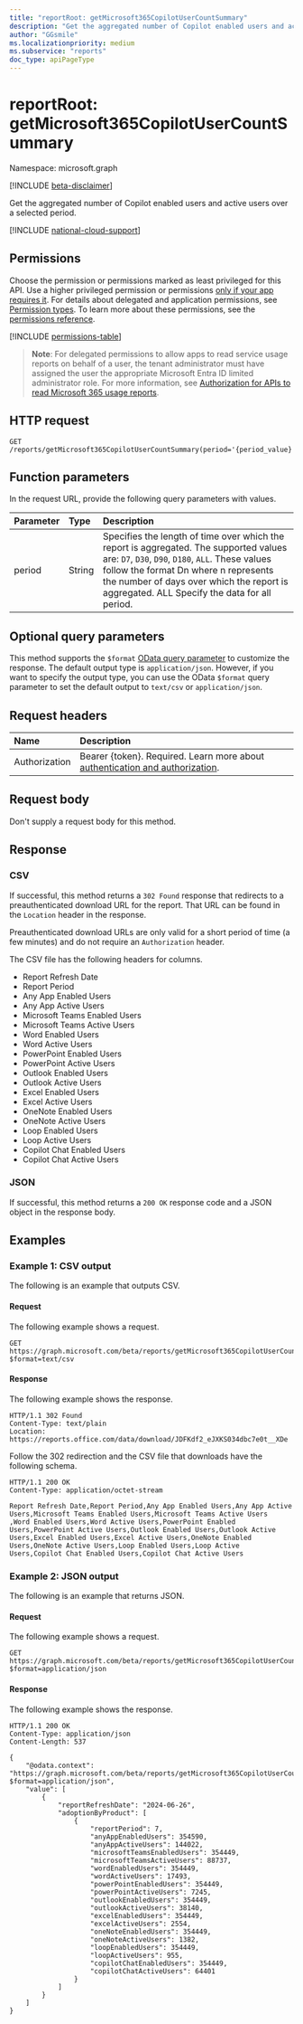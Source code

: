 ```yaml
---
title: "reportRoot: getMicrosoft365CopilotUserCountSummary"
description: "Get the aggregated number of Copilot enabled users and active users over a selected period."
author: "GGsmile"
ms.localizationpriority: medium
ms.subservice: "reports"
doc_type: apiPageType
---
```


# reportRoot: getMicrosoft365CopilotUserCountSummary

Namespace: microsoft.graph

[!INCLUDE [beta-disclaimer](../../includes/beta-disclaimer.md)]

Get the aggregated number of Copilot enabled users and active users over a selected period.

[!INCLUDE [national-cloud-support](../../includes/global-only.md)]

## Permissions

Choose the permission or permissions marked as least privileged for this API. Use a higher privileged permission or permissions [only if your app requires it](/graph/permissions-overview#best-practices-for-using-microsoft-graph-permissions). For details about delegated and application permissions, see [Permission types](/graph/permissions-overview#permission-types). To learn more about these permissions, see the [permissions reference](/graph/permissions-reference).

<!-- {
  "blockType": "permissions",
  "name": "reportroot-getmicrosoft365copilotusercountsummary-permissions"
}
-->
[!INCLUDE [permissions-table](../includes/permissions/reportroot-getmicrosoft365copilotusercountsummary-permissions.md)]

> **Note**: For delegated permissions to allow apps to read service usage reports on behalf of a user, the tenant administrator must have assigned the user the appropriate Microsoft Entra ID limited administrator role. For more information, see [Authorization for APIs to read Microsoft 365 usage reports](/graph/reportroot-authorization).

## HTTP request

<!-- {
  "blockType": "ignored"
}
-->
``` http
GET /reports/getMicrosoft365CopilotUserCountSummary(period='{period_value}')
```

## Function parameters
In the request URL, provide the following query parameters with values.

|Parameter|Type|Description|
|:---|:---|:---|
|period|String|Specifies the length of time over which the report is aggregated. The supported values are: `D7`, `D30`, `D90`, `D180`, `ALL`. These values follow the format Dn where n represents the number of days over which the report is aggregated. ALL Specify the data for all period.|

## Optional query parameters

This method supports the `$format` [OData query parameter](/graph/query-parameters) to customize the response. The default output type is `application/json`. However, if you want to specify the output type, you can use the OData `$format` query parameter to set the default output to `text/csv` or `application/json`.

## Request headers

|Name|Description|
|:---|:---|
|Authorization|Bearer {token}. Required. Learn more about [authentication and authorization](/graph/auth/auth-concepts).|

## Request body

Don't supply a request body for this method.

## Response

### CSV

If successful, this method returns a `302 Found` response that redirects to a preauthenticated download URL for the report. That URL can be found in the `Location` header in the response.

Preauthenticated download URLs are only valid for a short period of time (a few minutes) and do not require an `Authorization` header.

The CSV file has the following headers for columns.

- Report Refresh Date
- Report Period
- Any App Enabled Users
- Any App Active Users
- Microsoft Teams Enabled Users
- Microsoft Teams Active Users  
- Word Enabled Users
- Word Active Users
- PowerPoint Enabled Users
- PowerPoint Active Users
- Outlook Enabled Users
- Outlook Active Users
- Excel Enabled Users
- Excel Active Users
- OneNote Enabled Users
- OneNote Active Users
- Loop Enabled Users
- Loop Active Users
- Copilot Chat Enabled Users
- Copilot Chat Active Users

### JSON

If successful, this method returns a `200 OK` response code and a JSON object in the response body.

## Examples

### Example 1: CSV output

The following is an example that outputs CSV.

#### Request

The following example shows a request.
<!-- {
  "blockType": "request",
  "name": "reportroot_getmicrosoft365copilotusercountsummary_csv"
}
-->
``` http
GET https://graph.microsoft.com/beta/reports/getMicrosoft365CopilotUserCountSummary(period='D7')?$format=text/csv
```

#### Response

The following example shows the response.

<!-- { "blockType": "response" } -->
``` http
HTTP/1.1 302 Found
Content-Type: text/plain
Location: https://reports.office.com/data/download/JDFKdf2_eJXKS034dbc7e0t__XDe
```

Follow the 302 redirection and the CSV file that downloads have the following schema.

<!-- {
  "blockType": "response",
  "truncated": true,
  "@odata.type": "Edm.Stream"
}
-->
```http
HTTP/1.1 200 OK
Content-Type: application/octet-stream

Report Refresh Date,Report Period,Any App Enabled Users,Any App Active Users,Microsoft Teams Enabled Users,Microsoft Teams Active Users  ,Word Enabled Users,Word Active Users,PowerPoint Enabled Users,PowerPoint Active Users,Outlook Enabled Users,Outlook Active Users,Excel Enabled Users,Excel Active Users,OneNote Enabled Users,OneNote Active Users,Loop Enabled Users,Loop Active Users,Copilot Chat Enabled Users,Copilot Chat Active Users
```

### Example 2: JSON output

The following is an example that returns JSON.

#### Request

The following example shows a request.
<!-- {
  "blockType": "request",
  "name": "reportroot_getmicrosoft365copilotusercountsummary_json"
}
-->
``` http
GET https://graph.microsoft.com/beta/reports/getMicrosoft365CopilotUserCountSummary(period='D7')?$format=application/json
```

#### Response

The following example shows the response.

<!-- {
  "blockType": "response",
  "truncated": true,
  "@odata.type": "Edm.Stream"
}
-->
```http
HTTP/1.1 200 OK
Content-Type: application/json
Content-Length: 537

{
    "@odata.context": "https://graph.microsoft.com/beta/reports/getMicrosoft365CopilotUserCountSummary(period='D7')?$format=application/json",
    "value": [
        {
            "reportRefreshDate": "2024-06-26",
            "adoptionByProduct": [
                {
                    "reportPeriod": 7,
                    "anyAppEnabledUsers": 354590,
                    "anyAppActiveUsers": 144022,
                    "microsoftTeamsEnabledUsers": 354449,
                    "microsoftTeamsActiveUsers": 88737,
                    "wordEnabledUsers": 354449,
                    "wordActiveUsers": 17493, 
                    "powerPointEnabledUsers": 354449,
                    "powerPointActiveUsers": 7245,
                    "outlookEnabledUsers": 354449,
                    "outlookActiveUsers": 38140,
                    "excelEnabledUsers": 354449,
                    "excelActiveUsers": 2554,
                    "oneNoteEnabledUsers": 354449,
                    "oneNoteActiveUsers": 1382,
                    "loopEnabledUsers": 354449,
                    "loopActiveUsers": 955,
                    "copilotChatEnabledUsers": 354449,
                    "copilotChatActiveUsers": 64401
                }
            ]
        }
    ]
}
```
